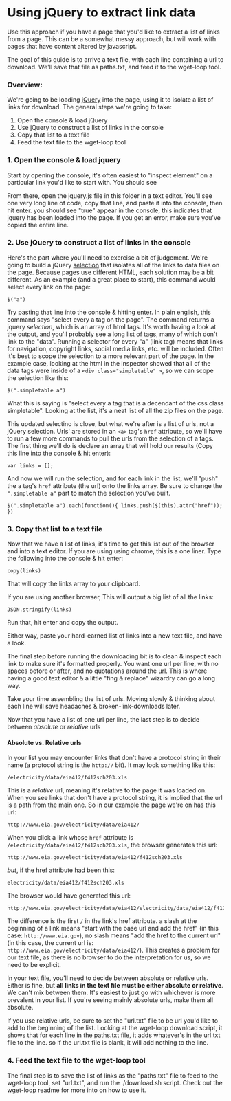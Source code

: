 # Using jQuery to extract link data

Use this approach if you have a page that you'd like to extract a list of links from a page. This can be a somewhat messy approach, but will work with pages that have content altered by javascript.

The goal of this guide is to arrive a text file, with each line containing a url to download. We'll save that file as paths.txt, and feed it to the wget-loop tool.

### Overview:

We're going to be loading [jQuery](http://api.jquery.com) into the page, using it to isolate a list of links for download. The general steps we're going to take:

1. Open the console & load jQuery
2. Use jQuery to construct a list of links in the console
3. Copy that list to a text file
4. Feed the text file to the wget-loop tool

### 1. Open the console & load jquery
Start by opening the console, it's often easiest to "inspect element" on a particular link you'd like to start with. You should see

From there, open the jquery.js file in this folder in a text editor. You'll see one very long line of code, copy that line, and paste it into the console, then hit enter. you should see "true" appear in the console, this indicates that jquery has been loaded into the page. If you get an error, make sure you've copied the entire line.

### 2. Use jQuery to construct a list of links in the console
Here's the part where you'll need to exercise a bit of judgement. We're going to build a jQuery [selection](https://learn.jquery.com/using-jquery-core/selecting-elements/) that isolates all of the links to data files on the page. Because pages use different HTML, each solution may be a bit different. As an example (and a great place to start), this command would select every link on the page:

	$("a")

Try pasting that line into the console & hitting enter. In plain english, this command says "select every a tag on the page". The command returns a jquery *selection*, which is an array of html tags. It's worth having a look at the output, and you'll probably see a long list of tags, many of which don't link to the "data". Running a selector for every "a" (link tag) means that links for navigation, copyright links, social media links, etc.  will be included. Often it's best to scope the selection to a more relevant part of the page. In the example case, looking at the html in the inspector showed that all of the data tags were inside of a ```<div class="simpletable" >```, so we can scope the selection like this:

	$(".simpletable a")

What this is saying is "select every a tag that is a decendant of the css class simpletable". Looking at the list, it's a neat list of all the zip files on the page.

This updated selectino is close, but what we're after is a list of urls, not a jQuery selection. Urls' are stored in an ```<a>``` tag's ```href``` attribute, so we'll have to run a few more commands to pull the urls from the selection of a tags. The first thing we'll do is declare an array that will hold our results (Copy this line into the console & hit enter):

	var links = [];

And now we will run the selection, and for each link in the list, we'll "push" the a tag's ```href``` attribute (the url) onto the links array. Be sure to change the ```".simpletable a"``` part to match the selection you've built.

	$(".simpletable a").each(function(){ links.push($(this).attr("href")); })


### 3. Copy that list to a text file

Now that we have a list of links, it's time to get this list out of the browser and into a text editor. If you are using using chrome, this is a one liner. Type the following into the console & hit enter:

	copy(links)

That will copy the links array to your clipboard.

If you are using another browser, This will output a big list of all the links:

	JSON.stringify(links)

Run that, hit enter and copy the output.

Either way, paste your hard-earned list of links into a new text file, and have a look.

The final step before running the downloading bit is to clean & inspect each link to make sure it's formatted properly. You want one url per line, with no spaces before or after, and no quotations around the url. This is where having a good text editor & a little "fing & replace" wizardry can go a long way.

Take your time assembling the list of urls. Moving slowly & thinking about each line will save headaches & broken-link-downloads later.

Now that you have a list of one url per line, the last step is to decide between *absolute* or *relative* urls

#### Absolute vs. Relative urls
In your list you may encounter links that don't have a protocol string in their name (a protocol string is the ```http://``` bit). It may look something like this:

	/electricity/data/eia412/f412sch203.xls

This is a *relative* url, meaning it's relative to the page it was loaded on. When you see links that don't have a protocol string, it is implied that the url is a path from the main one. So in our example the page we're on has this url:

	http://www.eia.gov/electricity/data/eia412/

When you click a link whose ```href``` attribute is ```/electricity/data/eia412/f412sch203.xls```, the browser generates this url:

	http://www.eia.gov/electricity/data/eia412/f412sch203.xls

*but*, if the href attribute had been this:

	electricity/data/eia412/f412sch203.xls

The browser would have generated this url:

	http://www.eia.gov/electricity/data/eia412/electricity/data/eia412/f412sch203.xls

The difference is the first ```/``` in the link's href attribute. a slash at the beginning of a link means "start with the base url and add the href" (in this case: ```http://www.eia.gov```), no slash means "add the href to the current url" (in this case, the current url is: ```http://www.eia.gov/electricity/data/eia412/```). This creates a problem for our text file, as there is no browser to do the interpretation for us, so we need to be explicit.

In your text file, you'll need to decide between absolute or relative urls. Either is fine, but **all links in the text file must be either absolute or relative**. We can't mix between them. It's easiest to just go with whichever is more prevalent in your list. If you're seeing mainly absolute urls, make them all absolute.

If you use relative urls, be sure to set the "url.txt" file to be url you'd like to add to the beginning of the list. Looking at the wget-loop download script, it shows that for each line in the paths.txt file, it adds whatever's in the url.txt file to the line. so if the url.txt file is blank, it will add nothing to the line.


### 4. Feed the text file to the wget-loop tool
The final step is to save the list of links as the "paths.txt" file to feed to the wget-loop tool, set "url.txt", and run the ./download.sh script. Check out the wget-loop readme for more into on how to use it.
